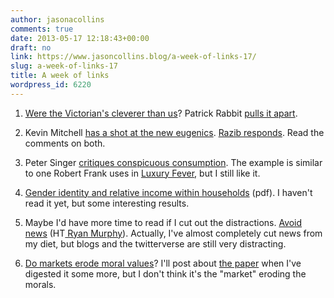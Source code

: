 ```yaml
---
author: jasonacollins
comments: true
date: 2013-05-17 12:18:43+00:00
draft: no
link: https://www.jasoncollins.blog/a-week-of-links-17/
slug: a-week-of-links-17
title: A week of links
wordpress_id: 6220
---
```



	
  1. [Were the Victorian's cleverer than us](http://www.sciencedirect.com/science/article/pii/S0160289613000470?np=y)? Patrick Rabbit [pulls it apart](http://deevybee.blogspot.com.au/2013/05/have-we-become-slower-and-dumber.html).

	
  2. Kevin Mitchell [has a shot at the new eugenics](http://www.wiringthebrain.com/2013/05/the-new-eugenics-same-as-old-eugenics.html). [Razib responds](http://blogs.discovermagazine.com/gnxp/2013/05/gattaca-utopia-or-dystopia/#.UZXpOIJ4aI4). Read the comments on both.

	
  3. Peter Singer [critiques conspicuous consumption](http://www.project-syndicate.org/commentary/the-moral-shortcomings-of-conspicuous-consumption-by-peter-singer#vuttmAReTqBqhT2V.99). The example is similar to one Robert Frank uses in [Luxury Fever](https://www.jasoncollins.blog/franks-luxury-fever/), but I still like it.

	
  4. [Gender identity and relative income within households](http://faculty.chicagobooth.edu/emir.kamenica/documents/identity.pdf) (pdf). I haven't read it yet, but some interesting results.

	
  5. Maybe I'd have more time to read if I cut out the distractions. [Avoid news](http://dobelli.com/wp-content/uploads/2010/08/Avoid_News_Part1_TEXT.pdf) (HT[ Ryan Murphy](http://increasingmu.wordpress.com/)). Actually, I've almost completely cut news from my diet, but blogs and the twitterverse are still very distracting.

	
  6. [Do markets erode moral values](http://www.sciencedaily.com/releases/2013/05/130510124501.htm)? I'll post about [the paper](http://www.sciencemag.org/content/340/6133/707) when I've digested it some more, but I don't think it's the "market" eroding the morals.


